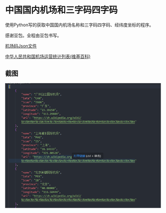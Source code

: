 # 中国国内机场和三字码四字码

使用Python写的获取中国国内机场名称和三字码四字码、经纬度坐标的程序。

感谢豆包。全程由豆包书写。

[机场码Json文件](https://github.com/zhoujia456888/get_airport/blob/master/chinese_airports.json)

[中华人民共和国机场运营统计列表(维基百科)](https://zh.wikipedia.org/wiki/%E4%B8%AD%E5%8D%8E%E4%BA%BA%E6%B0%91%E5%85%B1%E5%92%8C%E5%9B%BD%E6%9C%BA%E5%9C%BA%E8%BF%90%E8%90%A5%E7%BB%9F%E8%AE%A1%E5%88%97%E8%A1%A8)

## 截图
<img src="test.png" width="800">
